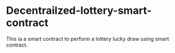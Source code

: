 # Decentrailzed-lottery-smart-contract
This ia a smart contract to perform a lottery lucky draw using smart contract.
